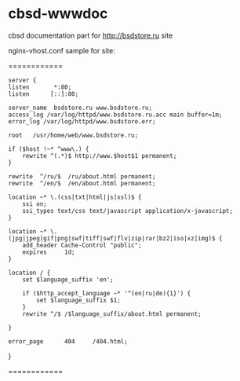 cbsd-wwwdoc
===========

cbsd documentation part for http://bsdstore.ru site

nginx-vhost.conf sample for site:

============

    server {
	listen       *:80;
	listen      [::]:80;

	server_name  bsdstore.ru www.bsdstore.ru;
	access_log /var/log/httpd/www.bsdstore.ru.acc main buffer=1m;
	error_log /var/log/httpd/www.bsdstore.err;

	root   /usr/home/web/www.bsdstore.ru;

	if ($host !~* ^www\.) {
		rewrite ^(.*)$ http://www.$host$1 permanent;
	}

	rewrite  ^/ru/$  /ru/about.html permanent;
	rewrite  ^/en/$  /en/about.html permanent;

	location ~* \.(css|txt|html|js|xsl)$ {
		ssi on;
		ssi_types text/css text/javascript application/x-javascript;
	}

	location ~* \.(jpg|jpeg|gif|png|swf|tiff|swf|flv|zip|rar|bz2|iso|xz|img)$ {
		add_header Cache-Control "public";
		expires     1d;
	}

	location / {
		set $language_suffix 'en';

		if ($http_accept_language ~* '^(en|ru|de){1}') {
			set $language_suffix $1;
		}
		rewrite ^/$ /$language_suffix/about.html permanent;

	}

	error_page      404     /404.html;
}

============
